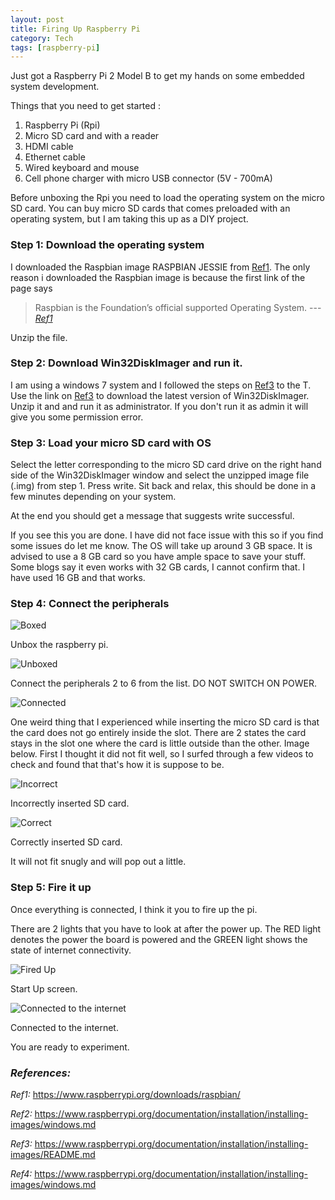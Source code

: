 ```yaml
---
layout: post
title: Firing Up Raspberry Pi
category: Tech
tags: [raspberry-pi]
---
```


Just got a Raspberry Pi 2 Model B to get my hands on some embedded system development.

Things that you need to get started :
1. Raspberry Pi (Rpi)
2. Micro SD card and with a reader
3. HDMI cable
4. Ethernet cable
5. Wired keyboard and mouse
6. Cell phone charger with micro USB connector (5V - 700mA)

Before unboxing the Rpi you need to load the operating system on the micro SD card. You can buy micro SD cards that comes preloaded with an operating system, but I am taking this up as a DIY project.

### Step 1: Download the operating system

I downloaded the Raspbian image RASPBIAN JESSIE from [Ref1]([Ref]). The only reason i downloaded the Raspbian image is because the first link of the page says 
> Raspbian is the Foundation’s official supported Operating System.
> ---<cite>[Ref1]

Unzip the file.

### Step 2: Download Win32DiskImager and run it.

I am using a windows 7 system and I followed the steps on [Ref3]([Ref3]) to the T. Use the link on [Ref3]([Ref3]) to download the latest version of Win32DiskImager. Unzip it and and run it as administrator. If you don't run it as admin it will give you some permission error.

### Step 3: Load your micro SD card with OS
Select the letter corresponding to the micro SD card drive on the right hand side of the Win32DiskImager window and select the unzipped image file (.img) from step 1. Press write. Sit back and relax, this should be done in a few minutes depending on your system.

At the end you should get a message that suggests write successful.

If you see this you are done. I have did not face issue with this so if you find some issues do let me know. The OS will take up around 3 GB space. It is advised to use a 8 GB card so you have ample space to save your stuff. Some blogs say it even works with 32 GB cards, I cannot confirm that. I have used 16 GB and that works.

### Step 4: Connect the peripherals 
![Boxed](https://cdn.rawgit.com/arccoder/arccoder.github.io/master/blog/images/_posts/01_2016/box.JPG)

Unbox the raspberry pi.

![Unboxed](https://cdn.rawgit.com/arccoder/arccoder.github.io/master/blog/images/_posts/01_2016/unbox.JPG)

Connect the peripherals 2 to 6 from the list. 
DO NOT SWITCH ON POWER.

![Connected](https://cdn.rawgit.com/arccoder/arccoder.github.io/master/blog/images/_posts/01_2016/connected.JPG)

One weird thing that I experienced while inserting the micro SD card is that the card does not go entirely inside the slot. There are 2 states the card stays in the slot one where the card is little outside than the other. Image below. First I thought it did not fit well, so I surfed through a few videos to check and found that that's how it is suppose to be.

![Incorrect](https://cdn.rawgit.com/arccoder/arccoder.github.io/master/blog/images/_posts/01_2016/incorrect.jpg)

Incorrectly inserted SD card.

![Correct](https://cdn.rawgit.com/arccoder/arccoder.github.io/master/blog/images/_posts/01_2016/correct.jpg)

Correctly inserted SD card.

It will not fit snugly and will pop out a little.

### Step 5: Fire it up

Once everything is connected, I think it you to fire up the pi.

There are 2 lights that you have to look at after the power up.
The RED light denotes the power the board is powered and the GREEN light shows the state of internet connectivity.

![Fired Up](https://cdn.rawgit.com/arccoder/arccoder.github.io/master/blog/images/_posts/01_2016/start.JPG)

Start Up screen.

![Connected to the internet](https://cdn.rawgit.com/arccoder/arccoder.github.io/master/blog/images/_posts/01_2016/internet.JPG)

Connected to the internet.

You are ready to experiment.

### *References:*
[Ref1]:https://www.raspberrypi.org/downloads/raspbian/
[Ref2]:https://www.raspberrypi.org/documentation/installation/installing-images/windows.md
[Ref3]:https://www.raspberrypi.org/documentation/installation/installing-images/README.md
[Ref4]:https://www.raspberrypi.org/documentation/installation/installing-images/windows.md

*Ref1:* https://www.raspberrypi.org/downloads/raspbian/

*Ref2:* https://www.raspberrypi.org/documentation/installation/installing-images/windows.md

*Ref3:* https://www.raspberrypi.org/documentation/installation/installing-images/README.md

*Ref4:* https://www.raspberrypi.org/documentation/installation/installing-images/windows.md
